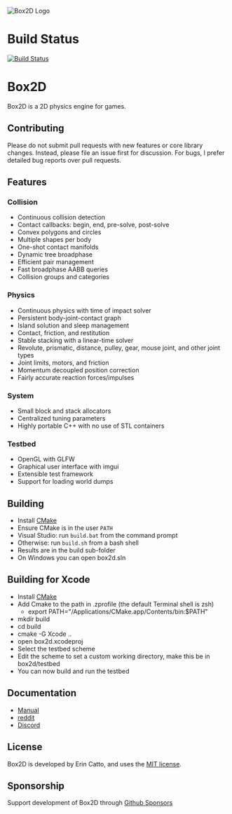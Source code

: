 ![Box2D Logo](https://box2d.org/images/logo.svg)

# Build Status
[![Build Status](https://travis-ci.org/erincatto/box2d.svg?branch=master)](https://travis-ci.org/erincatto/box2d)

# Box2D 

Box2D is a 2D physics engine for games.

## Contributing

Please do not submit pull requests with new features or core library changes. Instead, please file an issue first for discussion. For bugs, I prefer detailed bug reports over pull requests.

## Features

### Collision
- Continuous collision detection
- Contact callbacks: begin, end, pre-solve, post-solve
- Convex polygons and circles
- Multiple shapes per body
- One-shot contact manifolds
- Dynamic tree broadphase
- Efficient pair management
- Fast broadphase AABB queries
- Collision groups and categories

### Physics
- Continuous physics with time of impact solver
- Persistent body-joint-contact graph
- Island solution and sleep management
- Contact, friction, and restitution
- Stable stacking with a linear-time solver
- Revolute, prismatic, distance, pulley, gear, mouse joint, and other joint types
- Joint limits, motors, and friction
- Momentum decoupled position correction
- Fairly accurate reaction forces/impulses

### System
- Small block and stack allocators
- Centralized tuning parameters
- Highly portable C++ with no use of STL containers

### Testbed
- OpenGL with GLFW
- Graphical user interface with imgui
- Extensible test framework
- Support for loading world dumps

## Building
- Install [CMake](https://cmake.org/)
- Ensure CMake is in the user `PATH`
- Visual Studio: run `build.bat` from the command prompt
- Otherwise: run `build.sh` from a bash shell
- Results are in the build sub-folder
- On Windows you can open box2d.sln

## Building for Xcode
- Install [CMake](https://cmake.org)
- Add Cmake to the path in .zprofile (the default Terminal shell is zsh)
    - export PATH="/Applications/CMake.app/Contents/bin:$PATH"
- mkdir build
- cd build
- cmake -G Xcode ..
- open box2d.xcodeproj
- Select the testbed scheme
- Edit the scheme to set a custom working directory, make this be in box2d/testbed
- You can now build and run the testbed

## Documentation
- [Manual](https://box2d.org/documentation/)
- [reddit](https://www.reddit.com/r/box2d/)
- [Discord](https://discord.gg/NKYgCBP)

## License
Box2D is developed by Erin Catto, and uses the [MIT license](https://en.wikipedia.org/wiki/MIT_License).

## Sponsorship
Support development of Box2D through [Github Sponsors](https://github.com/sponsors/erincatto)
